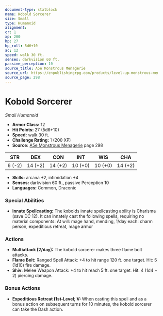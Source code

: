 ```yaml
---
document-type: statblock
name: Kobold Sorcerer
size: Small
type: Humanoid
alignment: 
cr: 1
xp: 200
hp: 27
hp_roll: 5d6+10
ac: 12
speed: walk 30 ft.
senses: darkvision 60 ft. 
passive_perception: 10
source_title: A5e Monstrous Menagerie
source_url: https://enpublishingrpg.com/products/level-up-monstrous-menagerie-a5e
source_page: 298
---
```


# Kobold Sorcerer

*Small* *Humanoid*

- **Armor Class:** 12
- **Hit Points:** 27 (5d6+10)
- **Speed:** walk 30 ft.
- **Challenge Rating:** 1 (200 XP)
- **Source:** [A5e Monstrous Menagerie](https://enpublishingrpg.com/products/level-up-monstrous-menagerie-a5e) page 298

| STR | DEX | CON | INT | WIS | CHA |
| --- | --- | --- | --- | --- | --- |
| 6 (-2) | 14 (+2) | 14 (+2) | 10 (+0) | 10 (+0) | 14 (+2) |

- **Skills:** arcana +2, intimidation +4
- **Senses:** darkvision 60 ft., passive Perception 10
- **Languages:** Common, Draconic

### Special Abilities

- **Innate Spellcasting:** The kobolds innate spellcasting ability is Charisma (save DC 12). It can innately cast the following spells, requiring no material components: At will: mage hand, mending, 1/day each: charm person, expeditious retreat, mage armor

### Actions

- **Multiattack (2/day):** The kobold sorcerer makes three flame bolt attacks.
- **Flame Bolt:** Ranged Spell Attack: +4 to hit  range 120 ft.  one target. Hit: 5 (1d10) fire damage.
- **Shiv:** Melee Weapon Attack: +4 to hit  reach 5 ft.  one target. Hit: 4 (1d4 + 2) piercing damage.

### Bonus Actions

- **Expeditious Retreat (1st-Level; V:** When casting this spell and as a bonus action on subsequent turns for 10 minutes, the kobold sorcerer can take the Dash action.
